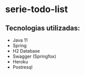 # serie-todo-list
## Tecnologias utilizadas:

- Java 11
- Spring 
- H2 Database
- Swagger (Springfox)
- Heroku
- Postresql







